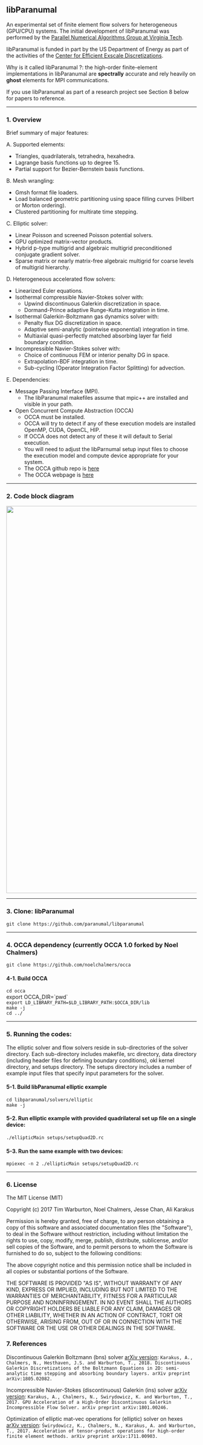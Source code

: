## libParanumal
An experimental set of finite element flow solvers for heterogeneous (GPU/CPU) systems. The initial development of libParanumal was performed by the [Parallel Numerical Algorithms Group at Virginia Tech](http://paranumal.com).   

libParanumal is funded in part by the US Department of Energy as part of the activities of the [Center for Efficient Exscale Discretizations](http://ceed.exascaleproject.org). 

Why is it called libParanumal ?: the high-order finite-element implementations in libParanumal are __spectrally__ accurate and rely heavily on __ghost__ elements for MPI communications.

If you use libParanumal as part of a research project see Section 8 below for papers to reference.

---
### 1. Overview 

Brief summary of major features:

A. Supported elements:
  - Triangles, quadrilaterals, tetrahedra, hexahedra.
  - Lagrange basis functions up to degree 15.
  - Partial support for Bezier-Bernstein basis functions.
  
B. Mesh wrangling:
  - Gmsh format file loaders.
  - Load balanced geometric partitioning using space filling curves (Hilbert or Morton ordering). 
  - Clustered partitioning for multirate time stepping.
  
C. Elliptic solver:
  - Linear Poisson and screened Poisson potential solvers.
  - GPU optimized matrix-vector products.
  - Hybrid p-type multigrid and algebraic multigrid  preconditioned conjugate gradient solver.
  - Sparse matrix or nearly matrix-free algebraic multigrid for coarse levels of multigrid hierarchy.

D. Heterogeneous accelerated flow solvers:
  - Linearized Euler equations.
  - Isothermal compressible Navier-Stokes solver with:
     * Upwind discontinuous Galerkin discretization in space.
     * Dormand-Prince adaptive Runge-Kutta integration in time.
  - Isothermal Galerkin-Boltzmann gas dynamics solver with:
     * Penalty flux DG discretization in space.
     * Adaptive semi-analytic (pointwise exponential) integration in time.
     * Multiaxial quasi-perfectly matched absorbing layer far field boundary condition.
  - Incompressible Navier-Stokes solver with:
     * Choice of continuous FEM or interior penalty DG in space.
     * Extrapolation-BDF integration in time.
     * Sub-cycling (Operator Integration Factor Splitting) for advection.

E. Dependencies:
   - Message Passing Interface (MPI).
      * The libParanumal makefiles assume that mpic++ are installed and visible in your path.     
   - Open Concurrent Compute Abstraction (OCCA) 
      * OCCA must be installed.
      * OCCA will try to detect if any of these execution models are installed OpenMP, CUDA, OpenCL, HIP.
      * If OCCA does not detect any of these it will default to Serial execution.
      * You will need to adjust the libParnumal setup input files to choose the execution model and compute device appropriate for your system.
      * The OCCA github repo is [here](https://github.com/libocca/occa)
      * The OCCA webpage is [here](http://libocca.org)
      

---
### 2. Code block diagram 
<img src="http://intranet.math.vt.edu/people/tcew/libPdiagramCrop.jpg" width="1024" >

---
### 3. Clone: libParanumal
`git clone https://github.com/paranumal/libparanumal`

---
### 4. OCCA dependency (currently OCCA 1.0 forked by Noel Chalmers) 
`git clone https://github.com/noelchalmers/occa`

#### 4-1. Build OCCA 
`cd occa`    
export OCCA_DIR=\`pwd\`  
`export LD_LIBRARY_PATH=$LD_LIBRARY_PATH:$OCCA_DIR/lib`    
`make -j`    
`cd ../  `  

---
### 5. Running the codes: 

The elliptic solver and flow solvers reside in sub-directories of the solver directory. Each sub-directory includes makefile, src directory, data directory (including header files for defining boundary conditions), okl kernel directory, and setups directory. The setups directory includes a number of example input files that specify input parameters for the solver.

#### 5-1. Build libParanumal elliptic example
  
`cd libparanumal/solvers/elliptic`    
`make -j  `  

#### 5-2. Run elliptic example with provided quadrilateral set up file on a single device:
  
`./ellipticMain setups/setupQuad2D.rc`  

#### 5-3. Run the same example with two devices:

`mpiexec -n 2 ./ellipticMain setups/setupQuad2D.rc`  
 
---

### 6. License

The MIT License (MIT)

Copyright (c) 2017 Tim Warburton, Noel Chalmers, Jesse Chan, Ali Karakus

Permission is hereby granted, free of charge, to any person obtaining a copy
of this software and associated documentation files (the "Software"), to deal
in the Software without restriction, including without limitation the rights
to use, copy, modify, merge, publish, distribute, sublicense, and/or sell
copies of the Software, and to permit persons to whom the Software is
furnished to do so, subject to the following conditions:

The above copyright notice and this permission notice shall be included in all
copies or substantial portions of the Software.

THE SOFTWARE IS PROVIDED "AS IS", WITHOUT WARRANTY OF ANY KIND, EXPRESS OR
IMPLIED, INCLUDING BUT NOT LIMITED TO THE WARRANTIES OF MERCHANTABILITY,
FITNESS FOR A PARTICULAR PURPOSE AND NONINFRINGEMENT. IN NO EVENT SHALL THE
AUTHORS OR COPYRIGHT HOLDERS BE LIABLE FOR ANY CLAIM, DAMAGES OR OTHER
LIABILITY, WHETHER IN AN ACTION OF CONTRACT, TORT OR OTHERWISE, ARISING FROM,
OUT OF OR IN CONNECTION WITH THE SOFTWARE OR THE USE OR OTHER DEALINGS IN THE
SOFTWARE.

### 7. References

Discontinuous Galerkin Boltzmann (bns) solver [arXiv version](https://arxiv.org/abs/1805.02082): `Karakus, A., Chalmers, N., Hesthaven, J.S. and Warburton, T., 2018. Discontinuous Galerkin Discretizations of the Boltzmann Equations in 2D: semi-analytic time stepping and absorbing boundary layers. arXiv preprint arXiv:1805.02082.`

Incompressible Navier-Stokes (discontinuous) Galerkin (ins) solver [arXiv version](https://arxiv.org/abs/1801.00246): `Karakus, A., Chalmers, N., Swirydowicz, K. and Warburton, T., 2017. GPU Acceleration of a High-Order Discontinuous Galerkin Incompressible Flow Solver. arXiv preprint arXiv:1801.00246.`

Optimization of elliptic mat-vec operations for (elliptic) solver on hexes [arXiv version](https://arxiv.org/abs/1711.00903): `Świrydowicz, K., Chalmers, N., Karakus, A. and Warburton, T., 2017. Acceleration of tensor-product operations for high-order finite element methods. arXiv preprint arXiv:1711.00903.`


